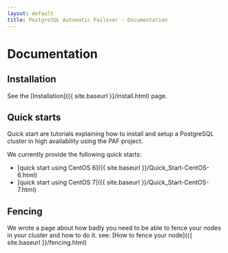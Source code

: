 ```yaml
---
layout: default
title: PostgreSQL Automatic Failover - Documentation
---
```


# Documentation

## Installation

See the [Installation]({{ site.baseurl }}/install.html) page.

## Quick starts

Quick start are tutorials explaining how to install and setup a PostgreSQL
cluster in high availability using the PAF project.

We currently provide the following quick starts:

  * [quick start using CentOS 6]({{ site.baseurl }}/Quick_Start-CentOS-6.html)
  * [quick start using CentOS 7]({{ site.baseurl }}/Quick_Start-CentOS-7.html)

## Fencing

We wrote a page about how badly you need to be able to fence your nodes in your
cluster and how to do it. see:
[How to fence your node]({{ site.baseurl }}/fencing.html)
